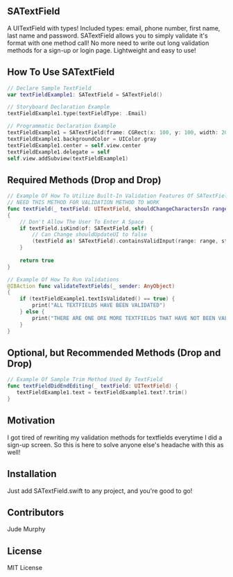 ## SATextField
A UITextField with types! Included types: email, phone number, first name, last name and password. SATextField allows you to simply validate it's format with one method call! No more need to write out long validation methods for a sign-up or login page. Lightweight and easy to use!

## How To Use SATextField

```swift
// Declare Sample TextField
var textFieldExample1: SATextField = SATextField()

// Storyboard Declaration Example
textFieldExample1.type(textFieldType: .Email)

// Programmatic Declaration Example
textFieldExample1 = SATextField(frame: CGRect(x: 100, y: 100, width: 200, height: 50), type: .Email)
textFieldExample1.backgroundColor = UIColor.gray
textFieldExample1.center = self.view.center
textFieldExample1.delegate = self
self.view.addSubview(textFieldExample1)
```

## Required Methods (Drop and Drop)

```swift
// Example Of How To Utilize Built-In Validation Features Of SATextField
// NEED THIS METHOD FOR VALIDATION METHOD TO WORK
func textField(_ textField: UITextField, shouldChangeCharactersIn range: NSRange, replacementString string: String) -> Bool 
{
    // Don't Allow The User To Enter A Space
    if textField.isKind(of: SATextField.self) {
        // Can Change shouldUpdateUI to false
        (textField as! SATextField).containsValidInput(range: range, string: string, shouldUpdateUI: true)
    }
        
    return true
}

// Example Of How To Run Validations
@IBAction func validateTextFields(_ sender: AnyObject)
{
    if (textFieldExample1.textIsValidated() == true) {
        print("ALL TEXTFIELDS HAVE BEEN VALIDATED")
    } else {
        print("THERE ARE ONE ORE MORE TEXTFIELDS THAT HAVE NOT BEEN VALIDATED")
    }
}
```

## Optional, but Recommended Methods (Drop and Drop)

```swift
// Example Of Sample Trim Method Used By TextField
func textFieldDidEndEditing(_ textField: UITextField) {
   textFieldExample1.text = textFieldExample1.text?.trim()
}
```

## Motivation

I got tired of rewriting my validation methods for textfields everytime I did a sign-up screen. So this is here to solve anyone else's headache with this as well!

## Installation

Just add SATextField.swift to any project, and you're good to go!

## Contributors

Jude Murphy

## License

MIT License
